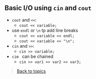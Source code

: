 ## Basic I/O using `cin` and `cout` 
- `cout` and `<<`:
  - `cout << variable;`
- use `endl` or `\n` tp add line breaks
  - `cout << variable << endl;`
  - `cout << variable << "\n";`
- `cin` and `>>`:
  - `cin >> variable;`
- `cim ` can be chained
  - `cin >> var1 >> var2 >> var3;`
> [Back to topics](contents.md)